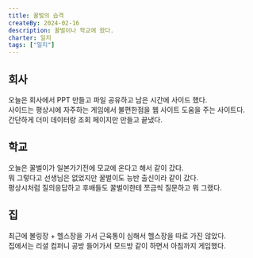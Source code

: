 ```yaml
---
title: 꿀벌의 습격
createBy: 2024-02-16
description: 꿀벌이나 학교에 왔다.
charter: 일지
tags: ["일지"]
---
```


## 회사

오늘은 회사에서 PPT 만들고 파일 공유하고 남은 시간에 사이드 했다.  
사이드는 평상시에 자주하는 게임에서 불편한점을 웹 사이트 도움을 주는 사이트다.  
간단하게 더미 데이터랑 조회 페이지만 만들고 끝냈다.

## 학교

오늘은 꿀벌이가 일본가기전에 모교에 온다고 해서 같이 갔다.  
뭐 그렇다고 선생님은 없었지만 꿀벌이도 능반 출신이라 같이 갔다.  
평상시처럼 질의응답하고 후배들도 꿀벌이한테 쪼금씩 질문하고 뭐 그랬다.

## 집

최근에 볼링장 + 헬스장을 가서 근육통이 심해서 헬스장을 따로 가진 않았다.  
집에서는 리셜 컴퍼니 공방 들어가서 모드방 같이 하면서 아침까지 게임했다.
